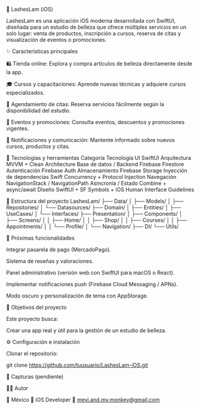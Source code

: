 💜 LashesLam (iOS)

LashesLam es una aplicación iOS moderna desarrollada con SwiftUI, diseñada para un estudio de belleza que ofrece múltiples servicios en un solo lugar:
venta de productos, inscripción a cursos, reserva de citas y visualización de eventos o promociones.

✨ Características principales

🛍️ Tienda online: Explora y compra artículos de belleza directamente desde la app.

🎓 Cursos y capacitaciones: Aprende nuevas técnicas y adquiere cursos especializados.

📅 Agendamiento de citas: Reserva servicios fácilmente según la disponibilidad del estudio.

🎉 Eventos y promociones: Consulta eventos, descuentos y promociones vigentes.

💬 Notificaciones y comunicación: Mantente informado sobre nuevos cursos, productos y citas.

🧩 Tecnologías y herramientas
Categoría	Tecnología
UI	SwiftUI
Arquitectura	MVVM + Clean Architecture
Base de datos / Backend	Firebase Firestore
Autenticación	Firebase Auth
Almacenamiento	Firebase Storage
Inyección de dependencias	Swift Concurrency + Protocol Injection
Navegación	NavigationStack / NavigationPath
Asincronía / Estado	Combine + async/await
Diseño	SwiftUI + SF Symbols + iOS Human Interface Guidelines

📱 Estructura del proyecto
LashesLam/
├── Data/
│   ├── Models/
│   ├── Repositories/
│   └── Datasources/
├── Domain/
│   ├── Entities/
│   ├── UseCases/
│   └── Interfaces/
├── Presentation/
│   ├── Components/
│   ├── Screens/
│   │   ├── Home/
│   │   ├── Shop/
│   │   ├── Courses/
│   │   ├── Appointments/
│   │   └── Profile/
│   └── Navigation/
├── DI/
└── Utils/

🚀 Próximas funcionalidades

 Integrar pasarela de pago (MercadoPago).

 Sistema de reseñas y valoraciones.

 Panel administrativo (versión web con SwiftUI para macOS o React).

 Implementar notificaciones push (Firebase Cloud Messaging / APNs).

 Modo oscuro y personalización de tema con AppStorage.

🧠 Objetivos del proyecto

Este proyecto busca:

Crear una app real y útil para la gestión de un estudio de belleza.

⚙️ Configuración e instalación

Clonar el repositorio:

git clone https://github.com/tuusuario/LashesLam-iOS.git



📸 Capturas (pendiente)


🧑‍💻 Autor

📍 México
💼 iOS Developer
📧 mevi.and.my.monkey@gmail.com
